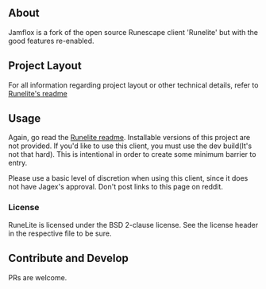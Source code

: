 ## About

Jamflox is a fork of the open source Runescape client 'Runelite' but with the good features re-enabled. 

## Project Layout

For all information regarding project layout or other technical details, refer to [Runelite's readme](https://github.com/runelite/runelite/runelite)

## Usage

Again, go read the [Runelite readme](https://github.com/runelite/runelite/runelite). Installable versions of this project are not provided. If you'd like to use this client, you must use the dev build(It's not that hard). This is intentional in order to create some minimum barrier to entry. 

Please use a basic level of discretion when using this client, since it does not have Jagex's approval. Don't post links to this page on reddit.

### License

RuneLite is licensed under the BSD 2-clause license. See the license header in the respective file to be sure.

## Contribute and Develop

PRs are welcome. 
